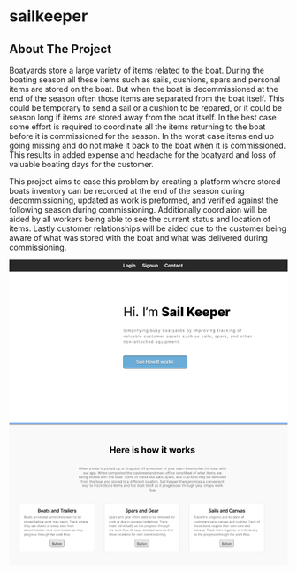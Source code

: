 # sailkeeper

## About The Project

Boatyards store a large variety of items related to the boat. During the boating season all these items such as sails, cushions, spars and personal items are stored on the boat. But when the boat is decommissioned at the end of the season often those items are separated from the boat itself. This could be temporary to send a sail or a cushion to be repared, or it could be season long if items are stored away from the boat itself. In the best case some effort is required to coordinate all the items returning to the boat before it is commissioned for the season. In the worst case items end up going missing and do not make it back to the boat when it is commissioned. This results in added expense and headache for the boatyard and loss of valuable boating days for the customer. 

This project aims to ease this problem by creating a platform where stored boats inventory can be recorded at the end of the season during decommissioning, updated as work is preformed, and verified against the following season during commissioning. Additionally coordiaion will be aided by all workers being able to see the current status and location of items. Lastly customer relationships will be aided due to the customer being aware of what was stored with the boat and what was delivered during commissioning.

![Sail Keeper Landing page screenshot](Screenshot.png)